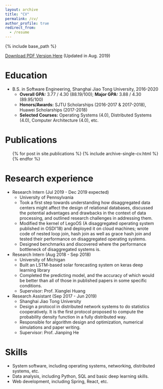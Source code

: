 ```yaml
---
layout: archive
title: "CV"
permalink: /cv/
author_profile: true
redirect_from:
  - /resume
---
```


{% include base_path %}

[Download PDF Version Here](https://fyc1007261.github.io/files/YifanCai.pdf) (Updated in Aug. 2019)

Education
======
* B.S. in Software Engineering, Shanghai Jiao Tong University, 2016-2020
  * **Overall GPA:** 3.77 / 4.30 (88.19/100); **Major GPA:** 3.88 / 4.30 (89.95/100)
  * **Honors/Awards:** SJTU Scholarships (2016-2017 & 2017-2018), Huawei Scholarships (2017-2018)
  * **Selected Courses:** Operating Systems (4.0), Distributed Systems (4.0), Computer Architecture (4.0), etc.

# Publications

  <ul>{% for post in site.publications %}
    {% include archive-single-cv.html %}
  {% endfor %}</ul>

Research experience
======
* Research Intern (Jul 2019 - Dec 2019 expected)
  * University of Pennsylvania
  * Took a first step towards understanding how disaggregated data centers might affect the design of relational databases, discussed the potential advantages and drawbacks in the context of data processing, and outlined research challenges in addressing them.
  * Modified the kernel of LegoOS (A disaggregated operating system published in OSDI’18) and deployed it on cloud machines; wrote code of nested loop join, hash join as well as grace hash join and tested their performance on disaggregated operating systems.
  * Designed benchmarks and discovered where the performance bottleneck of disaggregated systems is.
* Research Intern (Aug 2018 - Sep 2018)
  * University of Michigan
  * Built an LSTM-based solar forecasting system on keras deep learning library
  * Completed the predicting model, and the accuracy of which would be better than all of those in published papers in some specific conditions.
  * Supervisor: Prof. Xianglei Huang
* Research Assistant (Sep 2017 - Jun 2019)
  * Shanghai Jiao Tong University
  * Design a protocol in distributed network systems to do statistics cooperatively. It is the first protocol proposed to compute the probability density function in a fully distributed way.
  * Responsible for algorithm design and optimization, numerical simulations and paper writing.
  * Supervisor: Prof. Jianping He
  
Skills
======
* System software, including operating systems, networking, distributed systems, etc.
* Data analysis, including Python, SQL and basic deep learning skills.
* Web development, including Spring, React, etc.

